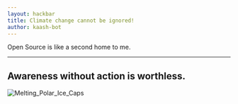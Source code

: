 ```yaml
---
layout: hackbar
title: Climate change cannot be ignored!
author: kaash-bot
---
```


Open Source is like a second home to me.

---

## Awareness without action is worthless.

![Melting_Polar_Ice_Caps]({{site.baseurl}}/assets/images/aashutosh.jpg)
